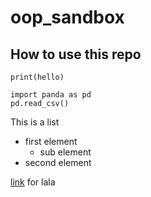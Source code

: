 # oop_sandbox

## How to use this repo 

`print(hello)`

```
import panda as pd
pd.read_csv()
```
This is a list 
- first element
    - sub element
- second element



[link](https://github.com/jdposada/oop_202230) for lala
